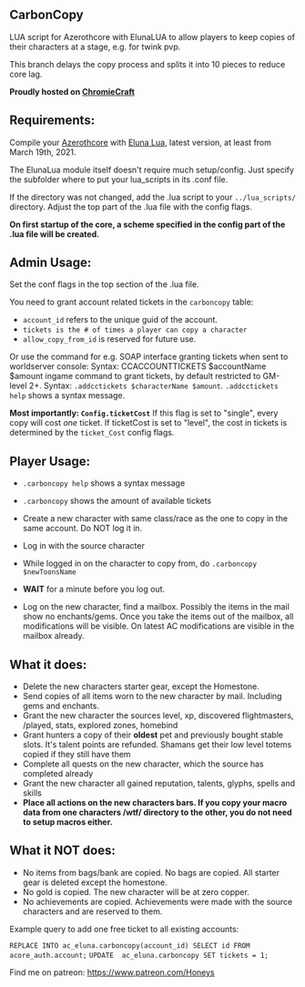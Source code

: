 ## CarbonCopy
LUA script for Azerothcore with ElunaLUA to allow players to keep copies of their characters at a stage, e.g. for twink pvp.

This branch delays the copy process and splits it into 10 pieces to reduce core lag.

**Proudly hosted on [ChromieCraft](https://www.chromiecraft.com/)**

## Requirements:

Compile your [Azerothcore](https://github.com/azerothcore/azerothcore-wotlk) with [Eluna Lua](https://www.azerothcore.org/catalogue-details.html?id=131435473), latest version, at least from March 19th, 2021.

The ElunaLua module itself doesn't require much setup/config. Just specify the subfolder where to put your lua_scripts in its .conf file.

If the directory was not changed, add the .lua script to your `../lua_scripts/` directory.
Adjust the top part of the .lua file with the config flags.

**On first startup of the core, a scheme specified in the config part of the .lua file will be created.**

## Admin Usage:

Set the conf flags in the top section of the .lua file.

You need to grant account related tickets in the `carboncopy` table:
- `account_id` refers to the unique guid of the account.
- `tickets is the # of times a player can copy a character`
- `allow_copy_from_id` is reserved for future use. 

Or use the command for e.g. SOAP interface granting tickets when sent to worldserver console: Syntax: CCACCOUNTTICKETS $accountName $amount
ingame command to grant tickets, by default restricted to GM-level 2+.
Syntax: `.addcctickets $characterName $amount`. `.addcctickets help` shows a syntax message.

**Most importantly: `Config.ticketCost`**  If this flag is set to "single", every copy will cost *one* ticket.
If ticketCost is set to "level", the cost in tickets is determined by the `ticket_Cost` config flags.

## Player Usage:
- `.carboncopy help` shows a syntax message
- `.carboncopy` shows the amount of available tickets

- Create a new character with same class/race as the one to copy in the same account. Do NOT log it in.
- Log in with the source character
- While logged in on the character to copy from, do `.carboncopy $newToonsName`
- **WAIT** for a minute before you log out.
- Log on the new character, find a mailbox. Possibly the items in the mail show no enchants/gems. Once you take the items out of the mailbox, all modifications will be visible. On latest AC modifications are visible in the mailbox already.

## What it does:
- Delete the new characters starter gear, except the Homestone.
- Send copies of all items worn to the new character by mail. Including gems and enchants. 
- Grant the new character the sources level, xp, discovered flightmasters, /played, stats, explored zones, homebind
- Grant hunters a copy of their **oldest** pet and previously bought stable slots. It's talent points are refunded. Shamans get their low level totems copied if they still have them
- Complete all quests on the new character, which the source has completed already
- Grant the new character all gained reputation, talents, glyphs, spells and skills
- **Place all actions on the new characters bars. If you copy your macro data from one characters /wtf/ directory to the other, you do not need to setup macros either.**

## What it **NOT** does:
- No items from bags/bank are copied. No bags are copied. All starter gear is deleted except the homestone.
- No gold is copied. The new character will be at zero copper.
- No achievements are copied. Achievements were made with the source characters and are reserved to them.

Example query to add one free ticket to all existing accounts:

`REPLACE INTO ac_eluna.carboncopy(account_id) SELECT id FROM acore_auth.account;`
`UPDATE  ac_eluna.carboncopy SET tickets = 1;`

Find me on patreon: https://www.patreon.com/Honeys
